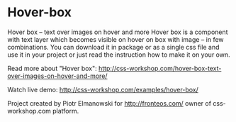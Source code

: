 # Hover-box
Hover box – text over images on hover and more
Hover box is a component with text layer which becomes visible on hover on box with image – in few combinations. You can download it in package or as a single css file and use it in your project or just read the instruction how to make it on your own.

Read more about "Hover box": http://css-workshop.com/hover-box-text-over-images-on-hover-and-more/

Watch live demo: http://css-workshop.com/examples/hover-box/

Project created by Piotr Elmanowski for http://fronteos.com/ owner of css-workshop.com platform.
